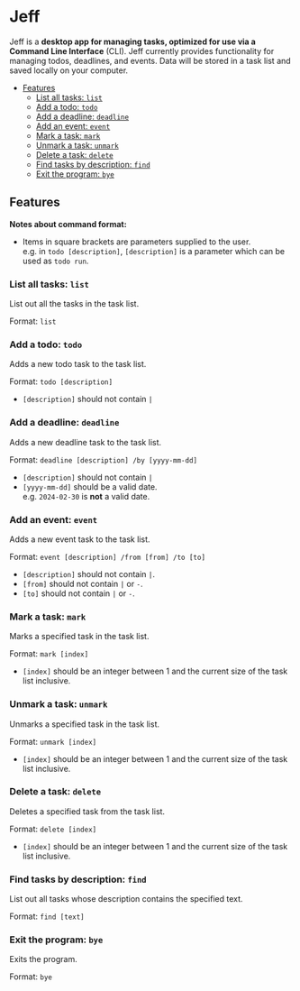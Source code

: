 # Jeff
Jeff is a **desktop app for managing tasks, optimized for use via a Command Line Interface** (CLI).
Jeff currently provides functionality for managing todos, deadlines, and events.
Data will be stored in a task list and saved locally on your computer.

- [Features](#features)
    - [List all tasks: `list`](#list-all-tasks-list)
    - [Add a todo: `todo`](#add-a-todo-todo)
    - [Add a deadline: `deadline`](#add-a-deadline-deadline)
    - [Add an event: `event`](#add-an-event-event)
    - [Mark a task: `mark`](#mark-a-task-mark)
    - [Unmark a task: `unmark`](#unmark-a-task-unmark)
    - [Delete a task: `delete`](#delete-a-task-delete)
    - [Find tasks by description: `find`](#find-tasks-by-description-find)
    - [Exit the program: `bye`](#exit-the-program-bye)

## Features
**Notes about command format:**
- Items in square brackets are parameters supplied to the user.
<br> e.g. in `todo [description]`, `[description]` is a parameter which can be used as `todo run`.

### List all tasks: `list`

List out all the tasks in the task list.

Format: `list`

### Add a todo: `todo`

Adds a new todo task to the task list.

Format: `todo [description]`
- `[description]` should not contain `|`

### Add a deadline: `deadline`

Adds a new deadline task to the task list.

Format: `deadline [description] /by [yyyy-mm-dd]`
- `[description]` should not contain `|`
- `[yyyy-mm-dd]` should be a valid date.
  <br>e.g. `2024-02-30` is **not** a valid date.

### Add an event: `event`

Adds a new event task to the task list.

Format: `event [description] /from [from] /to [to]`
- `[description]` should not contain `|`.
- `[from]` should not contain `|` or `-`.
- `[to]` should not contain `|` or `-`.

### Mark a task: `mark`

Marks a specified task in the task list.

Format: `mark [index]`
- `[index]` should be an integer between 1 and the current size of the task list inclusive.

### Unmark a task: `unmark`

Unmarks a specified task in the task list.

Format: `unmark [index]`
- `[index]` should be an integer between 1 and the current size of the task list inclusive.

### Delete a task: `delete`

Deletes a specified task from the task list.

Format: `delete [index]`
- `[index]` should be an integer between 1 and the current size of the task list inclusive.

### Find tasks by description: `find`

List out all tasks whose description contains the specified text.

Format: `find [text]`

### Exit the program: `bye`

Exits the program.

Format: `bye`
